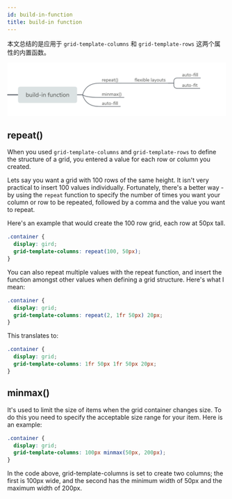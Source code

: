 ```yaml
---
id: build-in-function
title: build-in function
---
```


本文总结的是应用于 `grid-template-columns` 和 `grid-template-rows` 这两个属性的内置函数。

![build-in-function](../assets/grid-build-in-function.png)

## repeat()

When you used `grid-template-columns` and `grid-template-rows` to define the structure of a grid, you entered a value for each row or column you created.

Lets say you want a grid with 100 rows of the same height. It isn't very practical to insert 100 values individually. Fortunately, there's a better way - by using the `repeat` function to specify the number of times you want your column or row to be repeated, followed by a comma and the value you want to repeat.

Here's an example that would create the 100 row grid, each row at 50px tall.

```css
.container {
  display: gird;
  grid-template-columns: repeat(100, 50px);
}
```

You can also repeat multiple values with the repeat function, and insert the function amongst other values when defining a grid structure. Here's what I mean:

```css
.container {
  display: grid;
  grid-template-columns: repeat(2, 1fr 50px) 20px;
}
```

This translates to:

```css
.container {
  display: grid;
  grid-template-columns: 1fr 50px 1fr 50px 20px;
}
```

## minmax()

It's used to limit the size of items when the grid container changes size. To do this you need to specify the acceptable size range for your item. Here is an example:

```css
.container {
  display: grid;
  grid-template-columns: 100px minmax(50px, 200px);
}
```

In the code above, grid-template-columns is set to create two columns; the first is 100px wide, and the second has the minimum width of 50px and the maximum width of 200px.
